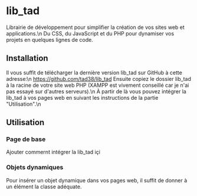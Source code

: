 # lib_tad

Librairie de développement pour simplifier la création de vos sites web et applications.\n
Du CSS, du JavaScript et du PHP pour dynamiser vos projets en quelques lignes de code.

## Installation

Il vous suffit de télécharger la dernière version lib_tad sur GitHub à cette adresse:\n
https://github.com/tad38/lib_tad
Ensuite copiez le dossier lib_tad à la racine de votre site web PHP (XAMPP est vivement conseillé car je n'ai pas essayé sur d'autres serveurs).\n
À partir de là vous pouvez intégrer la lib_tad à vos pages web en suivant les instructions de la partie "Utilisation".\n

## Utilisation

### Page de base

Ajouter commernt intégrer la lib_tad içi 

### Objets dynamiques

Pour insérer un objet dynamique dans vos pages web, il suffit de donner à un élément la classe adéquate.
